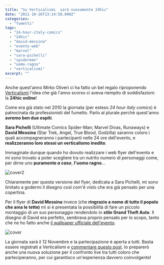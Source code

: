 ```yaml
---
title: "Su Verticalismi  sarà nuovamente 24hic"
date: "2011-10-26T13:14:58.000Z"
categories:
  - "fumetti"
tags:
  - "24-hour-italy-comics"
  - "24hic"
  - "david-messina"
  - "evento-web"
  - "marvel"
  - "sara-pichelli"
  - "spiderman"
  - "uomo-ragno"
  - "verticalismi"
excerpt: ""
---
```


Anche quest'anno Mirko Oliveri ci ha fatto un bel regalo riproponendo [Verticalismi](http://www.verticalismi.it) l'idea che già l'anno scorso ci aveva riempito di soddisfazioni: la **24hic online**!

Come era già stato nel 2010 la giornata (per esteso _24 hour italy comics_) è patrocinata da professionisti del fumetto. Parlo al plurale perchè quest'anno **avremo ben due ospiti**.

**Sara Pichelli** (Ultimate Comics Spider-Man; Marvel Divas, Runaways) e **David Messina** (Star Trek, Angel, True Blood, Godzilla) saranno coloro i quali accompagneranno i partecipanti nelle 24 ore dell'evento, e **realizzeranno loro stessi un verticalismo inedito**.

Immaginate dunque quando ho dovuto realizzare i web flyer dell'evento e mi sono trovato a poter scegliere tra un nutrito numero di personaggi come, per dirne uno **puramente _a caso_**, **l'uomo ragno**...

![](https://enricodeleo.s3.eu-south-1.amazonaws.com/uploads/2011/10/cover2-651x1024.jpg "cover2")

Chiaramente per questa versione del flyer, dedicata a Sara Pichelli, mi sono limitato a godermi il disegno così com'è visto che era già pensato per una copertina.

Per il flyer di **David Messina** invece (che **ringrazio a nome di tutto il popolo che ama le tette)** mi si è presentata la possibilità di fare un piccolo montaggio di un suo personaggio rendendolo in **stile Grand Theft Auto**. Il disegno di David era perfetto, sembrava proprio pensato per lo scopo, tanto che ne ho fatto anche [il wallpaper ufficiale dell'evento](http://fav.me/d4bqb7u).

![](https://enricodeleo.s3.eu-south-1.amazonaws.com/uploads/2011/10/cover-651x1024.jpg "cover")

La giornata sarà il 12 Novembre e la partecipazione è aperta a tutti. Basta essere registrati a Verticalismi e [commentare questo post](http://www.verticalismi.it/12-novembre-24hic-online-feat-pichelli-e-messina/). Io preparerò anche una nuova soluzione per il confronto live tra tutti coloro che parteciperanno, per cui garantisco un'esperienza davvero coinvolgente!
